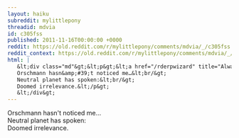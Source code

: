 ```yaml
---
layout: haiku
subreddit: mylittlepony
threadid: mdvia
id: c305fss
published: 2011-11-16T00:00:00 +0000
reddit: https://old.reddit.com/r/mylittlepony/comments/mdvia/_/c305fss
reddit_context: https://old.reddit.com/r/mylittlepony/comments/mdvia/_/c305fss?context=3
html: |
   &lt;div class="md"&gt;&lt;p&gt;&lt;a href="/rderpwizard" title="Always Relevant / Maybe Not Quite Relevant / Paper Bag Princess"&gt;&lt;/a&gt; 
   Orschmann hasn&amp;#39;t noticed me…&lt;br/&gt;
   Neutral planet has spoken:&lt;br/&gt;
   Doomed irrelevance.&lt;/p&gt;
   &lt;/div&gt;
---
```


[](/rderpwizard "Always Relevant / Maybe Not Quite Relevant / Paper Bag Princess") 
Orschmann hasn't noticed me…  
Neutral planet has spoken:  
Doomed irrelevance.